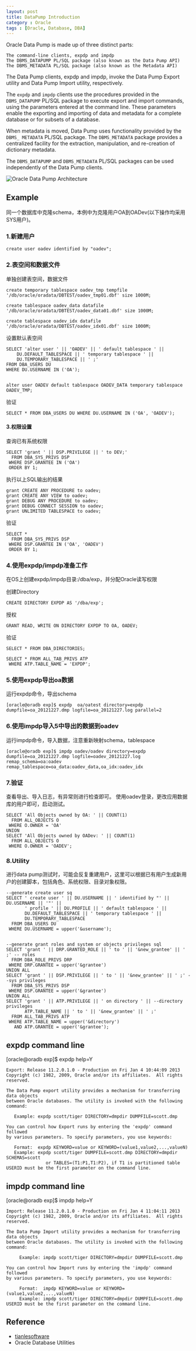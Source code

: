 ```yaml
---
layout: post
title: DataPump Introduction
category : Oracle
tags : [Oracle, Database, DBA]
---
```


Oracle Data Pump is made up of three distinct parts:

	The command-line clients, expdp and impdp
	The DBMS_DATAPUMP PL/SQL package (also known as the Data Pump API)
	The DBMS_METADATA PL/SQL package (also known as the Metadata API)

The Data Pump clients, expdp and impdp, invoke the Data Pump Export utility and Data Pump Import utility, respectively.

The `expdp` and `impdp` clients use the procedures provided in the `DBMS_DATAPUMP` PL/SQL package to execute export and import commands, using the parameters entered at the command line. These parameters enable the exporting and importing of data and metadata for a complete database or for subsets of a database.

When metadata is moved, Data Pump uses functionality provided by the `DBMS_ METADATA` PL/SQL package. The `DBMS_METADATA` package provides a centralized facility for the extraction, manipulation, and re-creation of dictionary metadata.

The `DBMS_DATAPUMP`  and `DBMS_METADATA` PL/SQL packages can be used independently of the Data Pump clients.

![Oracle Data Pump Architecture](http://docs.oracle.com/cd/E11882_01/server.112/e10713/img/cncpt261.gif)

## Example

同一个数据库中克隆schema，本例中为克隆用户OA到OADev(以下操作均采用SYS用户)。

### 1.新建用户
	
	create user oadev identified by "oadev";

### 2.表空间和数据文件

单独创建表空间，数据文件

	create temporary tablespace oadev_tmp tempfile '/db/oracle/oradata/DBTEST/oadev_tmp01.dbf' size 1000M;
	
	create tablespace oadev_data datafile '/db/oracle/oradata/DBTEST/oadev_data01.dbf' size 1000M;

	create tablespace oadev_idx datafile '/db/oracle/oradata/DBTEST/oadev_idx01.dbf' size 1000M;

设置默认表空间


	SELECT 'alter user ' || 'OADEV' || ' default tablespace ' ||
		DU.DEFAULT_TABLESPACE || ' temporary tablespace ' ||
		DU.TEMPORARY_TABLESPACE || ' ;'
	FROM DBA_USERS DU
	WHERE DU.USERNAME IN ('OA');

	
	alter user OADEV default tablespace OADEV_DATA temporary tablespace OADEV_TMP;

验证
	
	SELECT * FROM DBA_USERS DU WHERE DU.USERNAME IN ('OA', 'OADEV');

#### 3.权限设置

查询已有系统权限

	SELECT 'grant ' || DSP.PRIVILEGE || ' to DEV;'
	  FROM DBA_SYS_PRIVS DSP
	 WHERE DSP.GRANTEE IN ('OA')
	 ORDER BY 1;

执行以上SQL输出的结果

	grant CREATE ANY PROCEDURE to oadev;
	grant CREATE ANY VIEW to oadev;
	grant DEBUG ANY PROCEDURE to oadev;
	grant DEBUG CONNECT SESSION to oadev;
	grant UNLIMITED TABLESPACE to oadev;

验证

	SELECT *
	  FROM DBA_SYS_PRIVS DSP
	 WHERE DSP.GRANTEE IN ('OA', 'OADEV')
	 ORDER BY 1;

### 4.使用expdp/impdp准备工作

在OS上创建expdp/impdp目录:/dba/exp，并分配Oracle读写权限

创建Directory

	CREATE DIRECTORY EXPDP AS '/dba/exp';

授权
	
	GRANT READ, WRITE ON DIRECTORY EXPDP TO OA, OADEV;

验证
	
	SELECT * FROM DBA_DIRECTORIES;
	
	SELECT * FROM ALL_TAB_PRIVS ATP
	 WHERE ATP.TABLE_NAME = 'EXPDP';

### 5.使用expdp导出oa数据

运行expdp命令，导出schema

	[oracle@oradb exp]$ expdp  oa/oatest directory=expdp dumpfile=oa_20121227.dmp logfile=oa_20121227.log parallel=2

### 6.使用impdp导入5中导出的数据到oadev

运行impdp命令，导入数据，注意重新映射schema，tablespace

	[oracle@oradb exp]$ impdp oadev/oadev directory=expdp dumpfile=oa_20121227.dmp logfile=oadev_20121227.log remap_schema=oa:oadev remap_tablespace=oa_data:oadev_data,oa_idx:oadev_idx

### 7.验证

查看导出、导入日志，有异常则进行检查即可。
使用oadev登录，更改应用数据库的用户即可，启动测试。

	SELECT 'All Objects owned by OA: ' || COUNT(1)
	  FROM ALL_OBJECTS O
	 WHERE O.OWNER = 'OA'
	UNION
	SELECT 'All Objects owned by OADev: ' || COUNT(1)
	  FROM ALL_OBJECTS O
	 WHERE O.OWNER = 'OADEV';


### 8.Utility

进行data pump测试时，可能会反复重建用户，这里可以根据已有用户生成新用户的创建脚本，包括角色、系统权限、目录对象权限。

	--generate create user sq
	SELECT ' create user ' || DU.USERNAME || ' identified by "' || DU.USERNAME || '"' ||
	       ' profile ' || DU.PROFILE || ' default tablespace ' ||
	       DU.DEFAULT_TABLESPACE || ' temporary tablespace ' ||
	       DU.TEMPORARY_TABLESPACE
	  FROM DBA_USERS DU
	 WHERE DU.USERNAME = upper('&username');


	--generate grant roles and system or objects privileges sql
	SELECT 'grant ' || DRP.GRANTED_ROLE || ' to ' || '&new_grantee' || ' ;' -- roles
	  FROM DBA_ROLE_PRIVS DRP
	 WHERE DRP.GRANTEE = upper('&grantee')
	UNION ALL
	SELECT 'grant ' || DSP.PRIVILEGE || ' to ' || '&new_grantee' || ' ;' --sys privileges
	  FROM DBA_SYS_PRIVS DSP
	 WHERE DSP.GRANTEE = upper('&grantee')
	UNION ALL
	SELECT 'grant ' || ATP.PRIVILEGE || ' on directory ' || --directory privileges
	       ATP.TABLE_NAME || ' to ' || '&new_grantee' || ' ;'
	  FROM ALL_TAB_PRIVS ATP
	 WHERE ATP.TABLE_NAME = upper('&directory')
	   AND ATP.GRANTEE = upper('&grantee');

## expdp command line

[oracle@oradb exp]$ expdp help=Y
	
	Export: Release 11.2.0.1.0 - Production on Fri Jan 4 10:44:09 2013
	Copyright (c) 1982, 2009, Oracle and/or its affiliates.  All rights reserved.
	
	The Data Pump export utility provides a mechanism for transferring data objects
	between Oracle databases. The utility is invoked with the following command:
	
	   Example: expdp scott/tiger DIRECTORY=dmpdir DUMPFILE=scott.dmp
	
	You can control how Export runs by entering the 'expdp' command followed
	by various parameters. To specify parameters, you use keywords:
	
	   Format:  expdp KEYWORD=value or KEYWORD=(value1,value2,...,valueN)
	   Example: expdp scott/tiger DUMPFILE=scott.dmp DIRECTORY=dmpdir SCHEMAS=scott
	               or TABLES=(T1:P1,T1:P2), if T1 is partitioned table
	USERID must be the first parameter on the command line.

## impdp command line

[oracle@oradb exp]$ impdp help=Y

	Import: Release 11.2.0.1.0 - Production on Fri Jan 4 11:04:11 2013
	Copyright (c) 1982, 2009, Oracle and/or its affiliates.  All rights reserved.
	
	The Data Pump Import utility provides a mechanism for transferring data objects
	between Oracle databases. The utility is invoked with the following command:
	
	     Example: impdp scott/tiger DIRECTORY=dmpdir DUMPFILE=scott.dmp
	
	You can control how Import runs by entering the 'impdp' command followed
	by various parameters. To specify parameters, you use keywords:
	
	     Format:  impdp KEYWORD=value or KEYWORD=(value1,value2,...,valueN)
	     Example: impdp scott/tiger DIRECTORY=dmpdir DUMPFILE=scott.dmp
	USERID must be the first parameter on the command line.

## Reference

* [tianlesoftware](http://blog.csdn.net/tianlesoftware/article/details/4674224)
* Oracle Database Utilities

